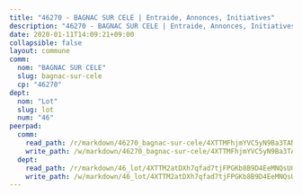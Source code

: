 ```yaml
---
title: "46270 - BAGNAC SUR CELE | Entraide, Annonces, Initiatives"
description: "46270 - BAGNAC SUR CELE | Entraide, Annonces, Initiatives"
date: 2020-01-11T14:09:21+09:00
collapsible: false
layout: commune
comm:
  nom: "BAGNAC SUR CELE"
  slug: bagnac-sur-cele
  cp: "46270"
dept:
  nom: "Lot"
  slug: lot
  num: "46"
peerpad:
  comm:
    read_path: /r/markdown/46270_bagnac-sur-cele/4XTTMFhjmYVC5yN9Ba3TANmmbDbGsX2XVGC6fMRYh9hbtnBPi
    write_path: /w/markdown/46270_bagnac-sur-cele/4XTTMFhjmYVC5yN9Ba3TANmmbDbGsX2XVGC6fMRYh9hbtnBPi-K3TgUyeuXg2CZuRy4rz4KYMm3WyXBiCDnVD9YnT5ssidAfzthAvck7xSV3G811b3NJeZEUDySt57zPUERuEv3Q6EhEz1DgRYnFjEnZEu2wQHxVu3SxwGH5BBKpA2CySK6MT2fvbW
  dept:
    read_path: /r/markdown/46_lot/4XTTM2atDXh7qfad7tjFPGKb8B9D4EeMNQsUG7H6r5PvcsmQY
    write_path: /w/markdown/46_lot/4XTTM2atDXh7qfad7tjFPGKb8B9D4EeMNQsUG7H6r5PvcsmQY-K3TgUvJaCyZvzJ7KFBouD3E9Db8SxVd6F9MJ4VM5wtYfGyhK8U9f2jgCEG1ZP5QbGj9NK2WPVZdPjtw9bJHLE1PoGwVsSft8aSDsZrWh6CwkugjgRfbWWHf5TabrG7vmtM7v9WUc
---
```


